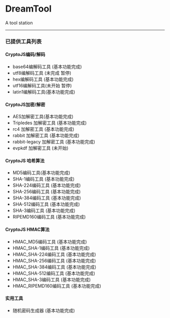 # DreamTool
A tool station

---
### 已提供工具列表
#### CryptoJS编码/解码
- base64编解码工具 (基本功能完成)
- utf8编解码工具 (未完成 暂停)
- hex编解码工具 (基本功能完成)
- utf16编解码工具(未开始 暂停)
- latin1编解码工具(基本功能完成)
#### CryptoJS加密/解密
- AES加解密工具(基本功能完成)
- Tripledes 加解密工具 (基本功能完成)
- rc4 加解密工具 (基本功能完成)
- rabbit 加解密工具 (基本功能完成)
- rabbit-legacy 加解密工具 (基本功能完成)
- evpkdf 加解密工具 (未开始)
#### CryptoJS 哈希算法
- MD5编码工具(基本功能完成)
- SHA-1编码工具 (基本功能完成)
- SHA-224编码工具 (基本功能完成)
- SHA-256编码工具 (基本功能完成)
- SHA-384编码工具 (基本功能完成)
- SHA-512编码工具 (基本功能完成)
- SHA-3编码工具 (基本功能完成)
- RIPEMD160编码工具 (基本功能完成)
#### CryptoJS HMAC算法
- HMAC_MD5编码工具 (基本功能完成)
- HMAC_SHA-1编码工具 (基本功能完成)
- HMAC_SHA-224编码工具 (基本功能完成)
- HMAC_SHA-256编码工具 (基本功能完成)
- HMAC_SHA-384编码工具 (基本功能完成)
- HMAC_SHA-512编码工具 (基本功能完成)
- HMAC_SHA-3编码工具 (基本功能完成)
- HMAC_RIPEMD160编码工具 (基本功能完成)
#### 实用工具 
- 随机密码生成器 (基本功能完成)